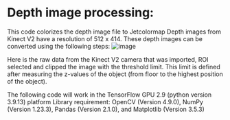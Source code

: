# Depth image processing:
This code colorizes the depth image file to Jetcolormap
Depth images from Kinect V2 have a resolution of 512 x 414. These depth images can be converted using the following steps: 
![image](https://github.com/towfiq2062/depth-coloredimages/assets/66333754/82263efa-5dfb-4edb-87e5-227896bc5421)

Here is the raw data from the Kinect V2 camera that was imported, ROI selected and clipped the image with the threshold limit. This limit is defined after measuring the z-values of the object (from floor to the highest position of the object).

The following code will work in the TensorFlow GPU 2.9 (python version 3.9.13) platform
Library requirement: OpenCV (Version 4.9.0), NumPy (Version 1.23.3), Pandas (Version 2.1.0), and Matplotlib (Version 3.5.3) 


